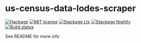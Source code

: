 # us-census-data-lodes-scraper

[![Hackage](https://img.shields.io/hackage/v/us-census-data-lodes-scraper.svg)](https://hackage.haskell.org/package/us-census-data-lodes-scraper)
[![MIT license](https://img.shields.io/badge/license-MIT-blue.svg)](LICENSE)
[![Stackage Lts](http://stackage.org/package/us-census-data-lodes-scraper/badge/lts)](http://stackage.org/lts/package/us-census-data-lodes-scraper)
[![Stackage Nightly](http://stackage.org/package/us-census-data-lodes-scraper/badge/nightly)](http://stackage.org/nightly/package/us-census-data-lodes-scraper)
[![Build status](https://secure.travis-ci.org/reallymemorable/us-census-data-lodes-scraper.svg)](https://travis-ci.org/reallymemorable/us-census-data-lodes-scraper)

See README for more info